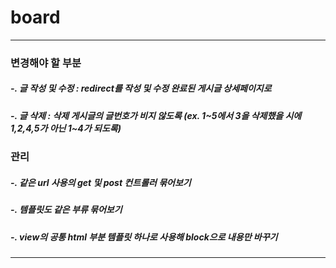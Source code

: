 # board

<hr>

<div>
  <h3>변경해야 할 부분</h3>
  <h5>-. 글 작성 및 수정 : redirect를 작성 및 수정 완료된 게시글 상세페이지로</h5>
  <h5>-. 글 삭제 : 삭제 게시글의 글번호가 비지 않도록 (ex. 1~5에서 3을 삭제했을 시에 1,2,4,5가 아닌 1~4가 되도록)</h5>
</div>

<div>
  <h3>관리</h3>
  <h5>-. 같은 url 사용의 get 및 post 컨트롤러 묶어보기</h5>
  <h5>-. 템플릿도 같은 부류 묶어보기</h5>
  <h5>-. view의 공통 html 부분 템플릿 하나로 사용해 block으로 내용만 바꾸기</h5>
</div>

<hr>

